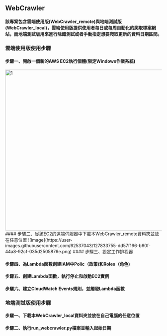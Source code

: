 ## WebCrawler
#### 該專案包含雲端使用版(WebCrawler_remote)與地端測試版(WebCrawler_local)，雲端使用版提供使用者每日或每周自動化的爬取標案網站，而地端測試版用來進行除錯測試或者手動指定想要爬取更新的資料日期區間。

### 雲端使用版使用步驟
#### 步驟一、開啟一個新的AWS EC2執行個體(限定Windows作業系統)
<img width="515" alt="1" src="https://user-images.githubusercontent.com/62537043/127834154-be40ba4b-0e37-41a1-a088-ab1049318c46.png">
#### 步驟二、從該EC2的遠端伺服器中下載本WebCrawler_remote資料夾並放在任意位置
![image](https://user-images.githubusercontent.com/62537043/127833755-dd57f166-b60f-44a8-92cf-035d2505876e.png)
#### 步驟三、設定工作排程器

#### 步驟四、為Lambda函數創建IAM中Polic（政策)和Roles（角色)
#### 步驟五、創建Lambda函數，執行停止和啟動EC2實例
#### 步驟六、建立CloudWatch Events規則，並觸發Lambda函數

### 地端測試版使用步驟
#### 步驟一、下載本WebCrawler_local資料夾並放在自己電腦的任意位置
#### 步驟二、執行run_webcrawler.py檔案並輸入起始日期


